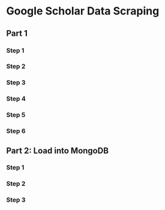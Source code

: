 # Google Scholar Data Scraping 

## Part 1
### Step 1

### Step 2


### Step 3


### Step 4

### Step 5 

### Step 6


## Part 2: Load into MongoDB
### Step 1

### Step 2

### Step 3


